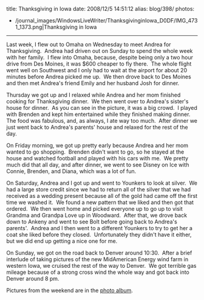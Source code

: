 title: Thanksgiving in Iowa
date: 2008/12/5 14:51:12
alias: blog/398/
photos:
- /journal_images/WindowsLiveWriter/ThanksgivinginIowa_D0DF/IMG_4731_1373.png|Thanksgiving in Iowa
---
Last week, I flew out to Omaha on Wednesday to meet Andrea for Thanksgiving.  Andrea had driven out on Sunday to spend the whole week with her family.  I flew into Omaha, because, despite being only a two hour drive from Des Moines, it was $600 cheaper to fly there.  The whole flight went well on Southwest and I only had to wait at the airport for about 20 minutes before Andrea picked me up.  We then drove back to Des Moines and then met Andrea's friend Emily and her husband Josh for dinner.

Thursday we got up and I relaxed while Andrea and her mom finished cooking for Thanksgiving dinner.  We then went over to Andrea's sister's house for dinner.  As you can see in the picture, it was a big crowd.  I played with Brenden and kept him entertained while they finished making dinner.  The food was fabulous, and, as always, I ate way too much.  After dinner we just went back to Andrea's parents' house and relaxed for the rest of the day.

On Friday morning, we got up pretty early because Andrea and her mom wanted to go shopping.  Brenden didn't want to go, so he stayed at the house and watched football and played with his cars with me.  We pretty much did that all day, and after dinner, we went to see Disney on Ice with Connie, Brenden, and Diana, which was a lot of fun.

On Saturday, Andrea and I got up and went to Younkers to look at silver.  We had a large store credit since we had to return all of the silver that we had received as a wedding present because all of the gold had came off the first time we washed it.  We found a new pattern that we liked and then got that ordered.  We then went home and picked everyone up to go up to visit Grandma and Grandpa Love up in Woodward.  After that, we drove back down to Ankeny and went to see Bolt before going back to Andrea's parents'.  Andrea and I then went to a different Younkers to try to get her a coat she liked before they closed.  Unfortunately they didn't have it either, but we did end up getting a nice one for me.

On Sunday, we got on the road back to Denver around 10:30.  After a brief interlude of taking pictures of the new MidAmerican Energy wind farm in western Iowa, we cruised the rest of the way to Denver.  We got terrible gas mileage because of a strong cross wind the whole way and got back into Denver around 8 pm. 

Pictures from the weekend are in the [photo album](/PhotoAlbum.aspx?ID=THANKSGIVING2008).